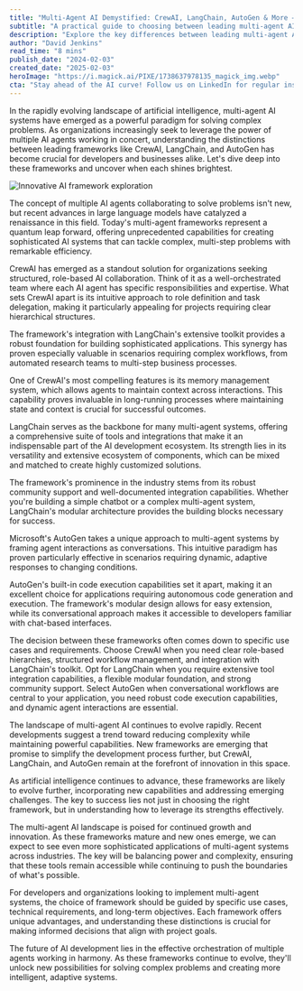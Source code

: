 ```yaml
---
title: "Multi-Agent AI Demystified: CrewAI, LangChain, AutoGen & More — When to Use What?"
subtitle: "A practical guide to choosing between leading multi-agent AI frameworks"
description: "Explore the key differences between leading multi-agent AI frameworks CrewAI, LangChain, and AutoGen. Learn when to use each framework for optimal results in your AI development projects, from role-based orchestration to conversational workflows and extensive tool integration."
author: "David Jenkins"
read_time: "8 mins"
publish_date: "2024-02-03"
created_date: "2025-02-03"
heroImage: "https://i.magick.ai/PIXE/1738637978135_magick_img.webp"
cta: "Stay ahead of the AI curve! Follow us on LinkedIn for regular insights into multi-agent systems and the latest developments in AI frameworks."
---
```


In the rapidly evolving landscape of artificial intelligence, multi-agent AI systems have emerged as a powerful paradigm for solving complex problems. As organizations increasingly seek to leverage the power of multiple AI agents working in concert, understanding the distinctions between leading frameworks like CrewAI, LangChain, and AutoGen has become crucial for developers and businesses alike. Let's dive deep into these frameworks and uncover when each shines brightest.

![Innovative AI framework exploration](https://i.magick.ai/PIXE/1738637978138_magick_img.webp)

The concept of multiple AI agents collaborating to solve problems isn't new, but recent advances in large language models have catalyzed a renaissance in this field. Today's multi-agent frameworks represent a quantum leap forward, offering unprecedented capabilities for creating sophisticated AI systems that can tackle complex, multi-step problems with remarkable efficiency.

CrewAI has emerged as a standout solution for organizations seeking structured, role-based AI collaboration. Think of it as a well-orchestrated team where each AI agent has specific responsibilities and expertise. What sets CrewAI apart is its intuitive approach to role definition and task delegation, making it particularly appealing for projects requiring clear hierarchical structures.

The framework's integration with LangChain's extensive toolkit provides a robust foundation for building sophisticated applications. This synergy has proven especially valuable in scenarios requiring complex workflows, from automated research teams to multi-step business processes.

One of CrewAI's most compelling features is its memory management system, which allows agents to maintain context across interactions. This capability proves invaluable in long-running processes where maintaining state and context is crucial for successful outcomes.

LangChain serves as the backbone for many multi-agent systems, offering a comprehensive suite of tools and integrations that make it an indispensable part of the AI development ecosystem. Its strength lies in its versatility and extensive ecosystem of components, which can be mixed and matched to create highly customized solutions.

The framework's prominence in the industry stems from its robust community support and well-documented integration capabilities. Whether you're building a simple chatbot or a complex multi-agent system, LangChain's modular architecture provides the building blocks necessary for success.

Microsoft's AutoGen takes a unique approach to multi-agent systems by framing agent interactions as conversations. This intuitive paradigm has proven particularly effective in scenarios requiring dynamic, adaptive responses to changing conditions.

AutoGen's built-in code execution capabilities set it apart, making it an excellent choice for applications requiring autonomous code generation and execution. The framework's modular design allows for easy extension, while its conversational approach makes it accessible to developers familiar with chat-based interfaces.

The decision between these frameworks often comes down to specific use cases and requirements. Choose CrewAI when you need clear role-based hierarchies, structured workflow management, and integration with LangChain's toolkit. Opt for LangChain when you require extensive tool integration capabilities, a flexible modular foundation, and strong community support. Select AutoGen when conversational workflows are central to your application, you need robust code execution capabilities, and dynamic agent interactions are essential.

The landscape of multi-agent AI continues to evolve rapidly. Recent developments suggest a trend toward reducing complexity while maintaining powerful capabilities. New frameworks are emerging that promise to simplify the development process further, but CrewAI, LangChain, and AutoGen remain at the forefront of innovation in this space.

As artificial intelligence continues to advance, these frameworks are likely to evolve further, incorporating new capabilities and addressing emerging challenges. The key to success lies not just in choosing the right framework, but in understanding how to leverage its strengths effectively.

The multi-agent AI landscape is poised for continued growth and innovation. As these frameworks mature and new ones emerge, we can expect to see even more sophisticated applications of multi-agent systems across industries. The key will be balancing power and complexity, ensuring that these tools remain accessible while continuing to push the boundaries of what's possible.

For developers and organizations looking to implement multi-agent systems, the choice of framework should be guided by specific use cases, technical requirements, and long-term objectives. Each framework offers unique advantages, and understanding these distinctions is crucial for making informed decisions that align with project goals.

The future of AI development lies in the effective orchestration of multiple agents working in harmony. As these frameworks continue to evolve, they'll unlock new possibilities for solving complex problems and creating more intelligent, adaptive systems.